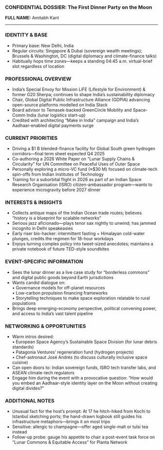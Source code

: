 ### CONFIDENTIAL DOSSIER: The First Dinner Party on the Moon

**FULL NAME:** Amitabh Kant

---
### IDENTITY & BASE
- Primary base: New Delhi, India  
- Regular circuits: Singapore & Dubai (sovereign wealth meetings); Brussels & Washington, DC (digital diplomacy and climate-finance talks)  
- Habitually hops time zones—keeps a standing 04:45 a.m. virtual-brief slot regardless of location  

### PROFESSIONAL OVERVIEW
- India’s Special Envoy for Mission LiFE (Lifestyle for Environment) & former G20 Sherpa; continues to shape India’s sustainability diplomacy  
- Chair, Global Digital Public Infrastructure Alliance (GDPIA) advancing open-source platforms modelled on India Stack  
- Board advisor to Temasek-backed GreenCircle Mobility and Space-Comm India (lunar logistics start-up)  
- Credited with architecting “Make in India” campaign and India’s Aadhaar-enabled digital payments surge  

### CURRENT PRIORITIES
- Driving a $1 B blended-finance facility for Global South green hydrogen corridors—final term sheet expected Q4 2025  
- Co-authoring a 2026 White Paper on “Lunar Supply Chains & Circularity” for UN Committee on Peaceful Uses of Outer Space  
- Personally exploring a micro-VC fund (≈$30 M) focused on climate-tech spin-offs from Indian Institutes of Technology  
- Training for a suborbital flight in 2026 as part of an Indian Space Research Organisation (ISRO) citizen-ambassador program—wants to experience microgravity before 2027 dinner  

### INTERESTS & INSIGHTS
- Collects antique maps of the Indian Ocean trade routes; believes “history is a blueprint for scalable networks”  
- Serious jazz aficionado—plays tenor sax nightly to unwind; has jammed incognito in Delhi speakeasies  
- Early riser bio-hacker: intermittent fasting + Himalayan cold-water plunges, credits the regimen for 18-hour workdays  
- Enjoys turning complex policy into tweet-sized anecdotes; maintains a private notebook of future TED-style soundbites  

### EVENT-SPECIFIC INFORMATION
- Sees the lunar dinner as a live case study for “borderless commons” and digital public goods beyond Earth jurisdictions  
- Wants candid dialogue on:  
  • Governance models for off-planet resources  
  • Low-carbon propulsion financing frameworks  
  • Storytelling techniques to make space exploration relatable to rural populations  
- Brings deep emerging-economy perspective, political convening power, and access to India’s vast talent pipeline  

### NETWORKING & OPPORTUNITIES
- Warm intros desired:  
  • European Space Agency’s Sustainable Space Division (for lunar debris standards)  
  • Patagonia Ventures’ regeneration fund (hydrogen projects)  
  • Chef-astronaut José Andrés (to discuss culturally inclusive space cuisine)  
- Can open doors to: Indian sovereign funds, ISRO tech transfer labs, and ASEAN climate-tech regulators  
- Engage him during the event with a provocative question: “How would you embed an Aadhaar-style identity layer on the Moon without creating digital divides?”  

### ADDITIONAL NOTES
- Unusual fact for the host’s prompt: At 17 he hitch-hiked from Kochi to Istanbul sketching ports; the hand-drawn logbook still guides his infrastructure metaphors—brings it on most trips  
- Sensitive: allergic to champagne—offer aged single-malt or tulsi tea instead  
- Follow-up probe: gauge his appetite to chair a post-event task force on “Lunar Commons & Equitable Access” for Planta Network  